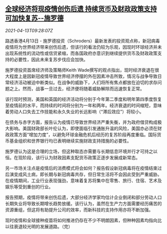 <!--1618306265000-->
[全球经济将现疫情创伤后遗 持续货币及财政政策支持可加快复苏--施罗德](https://cn.reuters.com/article/schroders-covid19-global-impact-0413-idCNKBS2C0116)
------

<div><i>2021-04-13T09:28:07Z</i></div><p>路透香港4月13日 - 施罗德投资（Schroders）最新发表的投资观点称，新冠病毒疫情将为世界经济带来创伤后遗，但该行的看法仍较为乐观，因现时环球经济并未出现系统性的流动性或信贷紧缩，而各国政府亦意识到继续提供货币及财政政策支持的必要性，因此未来复苏步伐应会加快。</p><p>施罗德投资首席经济师及策略师Keith Wade撰写的观点指出，现时经济衰退在很大程度上是因新冠疫情导致世界经济停摆的外在因素冲击所致，情况与战争导致日常经济活动被迫中断类似。在战争的威胁下，人们将所有焦点都放在迫切的求存问题之上。然而，战事一旦过去，经济便将随着威胁解除而迅速恢复正常。</p><p>该行现时预测，美国和英国的经济活动将分别于今年第二季度和明年第四季度恢复至疫情前的水平，而持续的时间将分别为一年和两年。经济衰退的时间缩短，意味着劳动人口失去工作技能和永久失业的长远影响（“滞后效应”）将较小。</p><p>在债务与赤字方面，报告认为疫情已导致世界经济严重失衡，并为政府借贷构成极大影响。美国财政部长叶伦认为，即使面临引发通胀升温的风险，美国亦必须在财政政策方面“增加力度”，以避免环球金融危机后经历的复苏阶段再度重临。国际货币基金组织和世界银行均已表明继续实施财政支持措施的必要性。</p><p>施罗德认为这是合理的立场，但这种取态亦需要与长期低息环境并行才可持之以恒。在现阶段，该行认为财政因素支配货币政策正逐步发展成新常态。</p><p>另一市场关注点是疫情后的消费模式将会如何？报告假设新冠病毒将在疫情结束过后演变成风土病，即长期与新冠病毒共存，但日常生活将不会因此受到严重威胁。在疫情期间，工业行业表现强劲，意味着复苏将集中在零售、旅行、住宿、艺术及娱乐等受到重创的行业。</p><p>报告预期，疫情将带来创伤后遗，大部分经济学家均估计企业倒闭和部分劳动人口长期失业将导致长期增长趋势放缓。该行认为，虽然在生产力方面需要经历痛苦的资源重组，但这将有助提升公司的效率，而新科技的支持作用亦将不断加强。</p><p>现时疫情和全球接种疫苗将如何推进仍存在不少不明朗因素，但种种因素均指向比以往衰退较光明的发展道路。（完）</p>
